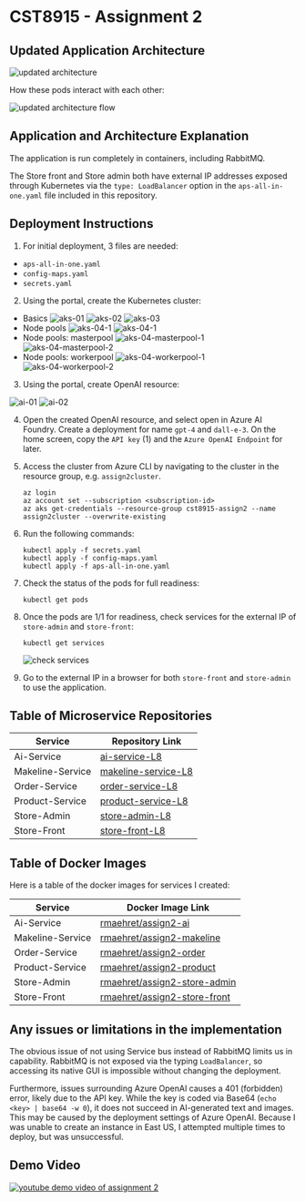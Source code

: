 # CST8915 - Assignment 2

## Updated Application Architecture

![updated architecture](./architecture.png)

How these pods interact with each other:

![updated architecture flow](./architecture2.png)

## Application and Architecture Explanation

The application is run completely in containers, including RabbitMQ.

The Store front and Store admin both have external IP addresses exposed through Kubernetes via the `type: LoadBalancer` option in the `aps-all-in-one.yaml` file included in this repository.

## Deployment Instructions

1. For initial deployment, 3 files are needed:

- `aps-all-in-one.yaml`
- `config-maps.yaml`
- `secrets.yaml`

2. Using the portal, create the Kubernetes cluster:

- Basics
    ![aks-01](./screenshots/aks-01.png)
    ![aks-02](./screenshots/aks-02.png)
    ![aks-03](./screenshots/aks-03.png)
- Node pools
    ![aks-04-1](./screenshots/aks-04-1.png)
    ![aks-04-1](./screenshots/aks-04-2.png)
- Node pools: masterpool
    ![aks-04-masterpool-1](./screenshots/aks-04-masterpool-1.png)
    ![aks-04-masterpool-2](./screenshots/aks-04-masterpool-2.png)
- Node pools: workerpool
    ![aks-04-workerpool-1](./screenshots/aks-04-workerpool-1.png)
    ![aks-04-workerpool-2](./screenshots/aks-04-workerpool-2.png)

3. Using the portal, create OpenAI resource:

![ai-01](./screenshots/ai-01.png)
![ai-02](./screenshots/ai-02.png)

4. Open the created OpenAI resource, and select open in Azure AI Foundry. Create a deployment for name `gpt-4` and `dall-e-3`. On the home screen, copy the `API key` (1) and the `Azure OpenAI Endpoint` for later.
5. Access the cluster from Azure CLI by navigating to the cluster in the resource group, e.g. `assign2cluster`.

    ```console
    az login
    az account set --subscription <subscription-id>
    az aks get-credentials --resource-group cst8915-assign2 --name assign2cluster --overwrite-existing
    ```

6. Run the following commands:

    ```console
    kubectl apply -f secrets.yaml
    kubectl apply -f config-maps.yaml
    kubectl apply -f aps-all-in-one.yaml
    ```

7. Check the status of the pods for full readiness:

    ```console
    kubectl get pods
    ```

8. Once the pods are 1/1 for readiness, check services for the external IP of `store-admin` and `store-front`:

    ```console
    kubectl get services
    ```

    ![check services](./screenshots/check-services.png)

9. Go to the external IP in a browser for both `store-front` and `store-admin` to use the application.

## Table of Microservice Repositories

| Service          | Repository Link                                                        |
| ---------------- | ---------------------------------------------------------------------- |
| Ai-Service       | [ai-service-L8](https://github.com/ehre0004/ai-service-L8)             |
| Makeline-Service | [makeline-service-L8](https://github.com/ehre0004/makeline-service-L8) |
| Order-Service    | [order-service-L8](https://github.com/ehre0004/order-service-L8)       |
| Product-Service  | [product-service-L8](https://github.com/ehre0004/product-service-L8)   |
| Store-Admin      | [store-admin-L8](https://github.com/ehre0004/store-admin-L8)           |
| Store-Front      | [store-front-L8](https://github.com/ehre0004/store-front-L8)           |

## Table of Docker Images

Here is a table of the docker images for services I created:

| Service          | Docker Image Link                                                                                     |
| ---------------- | ----------------------------------------------------------------------------------------------------- |
| Ai-Service       | [rmaehret/assign2-ai](https://hub.docker.com/repository/docker/rmaehret/assign2-ai)                   |
| Makeline-Service | [rmaehret/assign2-makeline](https://hub.docker.com/repository/docker/rmaehret/assign2-makeline)       |
| Order-Service    | [rmaehret/assign2-order](https://hub.docker.com/repository/docker/rmaehret/assign2-order)             |
| Product-Service  | [rmaehret/assign2-product](https://hub.docker.com/repository/docker/rmaehret/assign2-product)         |
| Store-Admin      | [rmaehret/assign2-store-admin](https://hub.docker.com/repository/docker/rmaehret/assign2-store-admin) |
| Store-Front      | [rmaehret/assign2-store-front](https://hub.docker.com/repository/docker/rmaehret/assign2-store-front) |

## Any issues or limitations in the implementation

The obvious issue of not using Service bus instead of RabbitMQ limits us in capability. RabbitMQ is not exposed via the typing `LoadBalancer`, so accessing its native GUI is impossible without changing the deployment.

Furthermore, issues surrounding Azure OpenAI causes a 401 (forbidden) error, likely due to the API key. While the key is coded via Base64 (`echo <key> | base64 -w 0`), it does not succeed in AI-generated text and images. This may be caused by the deployment settings of Azure OpenAI. Because I was unable to create an instance in East US, I attempted multiple times to deploy, but was unsuccessful.

## Demo Video

[![youtube demo video of assignment 2](https://img.youtube.com/vi/video-id/0.jpg)](https://www.youtube.com/watch?v=FCNjtUxd3gY)